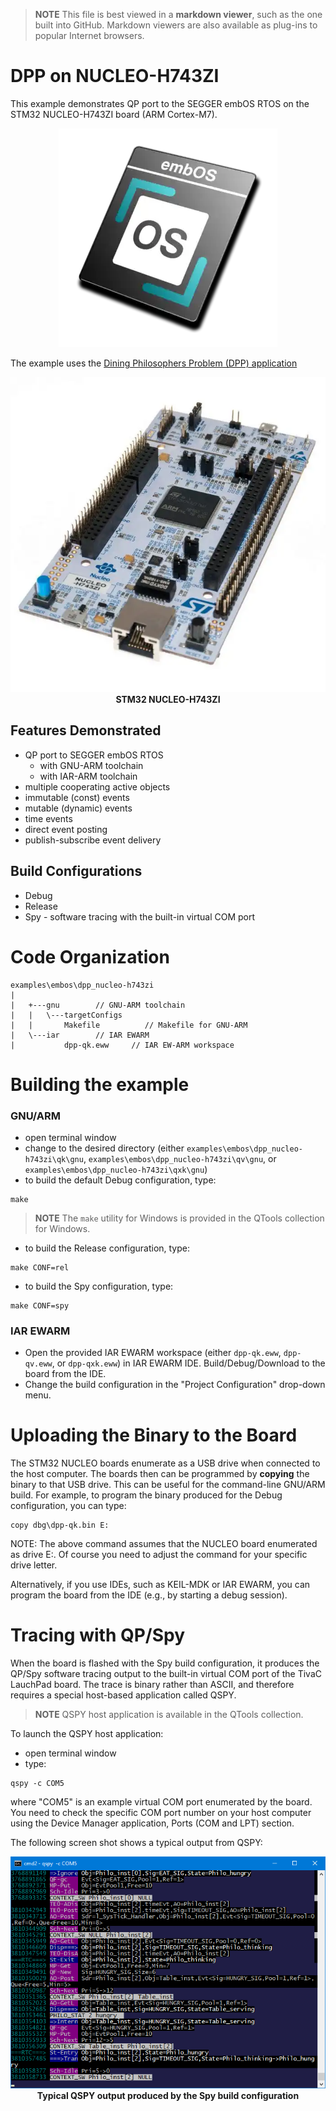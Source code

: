 > **NOTE**
This file is best viewed in a **markdown viewer**, such as the one built into GitHub. Markdown viewers are also available as plug-ins to popular Internet browsers.

# DPP on NUCLEO-H743ZI
This example demonstrates QP port to the SEGGER embOS RTOS on the STM32 NUCLEO-H743ZI board (ARM Cortex-M7).

<p align="center">
<img src="logo_embos.webp"/>
</p>

The example uses the [Dining Philosophers Problem (DPP) application](https://www.state-machine.com/qpc/tut_dpp.html)

<p align="center">
<img src="./stm32-nucleo-h743zi.webp"/><br>
<b>STM32 NUCLEO-H743ZI</b>
</p>

## Features Demonstrated
- QP port to SEGGER embOS RTOS
  + with GNU-ARM toolchain
  + with IAR-ARM toolchain
- multiple cooperating active objects
- immutable (const) events
- mutable (dynamic) events
- time events
- direct event posting
- publish-subscribe event delivery


## Build Configurations
- Debug
- Release
- Spy - software tracing with the built-in virtual COM port

# Code Organization
```
examples\embos\dpp_nucleo-h743zi
|
|   +---gnu        // GNU-ARM toolchain
|   |   \---targetConfigs
|   |       Makefile          // Makefile for GNU-ARM
|   \---iar        // IAR EWARM
|           dpp-qk.eww     // IAR EW-ARM workspace
```

# Building the example

### GNU/ARM
- open terminal window
- change to the desired directory (either `examples\embos\dpp_nucleo-h743zi\qk\gnu`, `examples\embos\dpp_nucleo-h743zi\qv\gnu`, or `examples\embos\dpp_nucleo-h743zi\qxk\gnu`)
- to build the default Debug configuration, type:

```
make
```

> **NOTE**
The `make` utility for Windows is provided in the QTools collection for Windows.

- to build the Release configuration, type:

```
make CONF=rel
```

- to build the Spy configuration, type:

```
make CONF=spy
```


### IAR EWARM
- Open the provided IAR EWARM workspace (either `dpp-qk.eww`, `dpp-qv.eww`, or `dpp-qxk.eww`)
in IAR EWARM IDE. Build/Debug/Download to the board from the IDE.
- Change the build configuration in the "Project Configuration" drop-down menu.


# Uploading the Binary to the Board
The STM32 NUCLEO boards enumerate as a USB drive when connected to the host computer. The boards then can be programmed by **copying** the binary to that USB drive. This can be useful for the command-line GNU/ARM build. For example, to program the binary produced for the Debug configuration, you can type:

```
copy dbg\dpp-qk.bin E:
```
NOTE: The above command assumes that the NUCLEO board enumerated as drive E:. Of course you need to adjust the command for your specific drive letter.

Alternatively, if you use IDEs, such as KEIL-MDK or IAR EWARM, you can program the board from the IDE (e.g., by starting a debug session).


# Tracing with QP/Spy
When the board is flashed with the Spy build configuration, it produces the QP/Spy software tracing output to the built-in virtual COM port of the TivaC LauchPad board. The trace is binary rather than ASCII, and therefore requires a special host-based application called QSPY.

> **NOTE** QSPY host application is available in the QTools collection.

To launch the QSPY host application:
- open terminal window
- type:

```
qspy -c COM5
```

where "COM5" is an example virtual COM port enumerated by the board. You need to check the specific COM port number on your host computer using the Device Manager application, Ports (COM and LPT) section.


The following screen shot shows a typical output from QSPY:

<p align="center">
<img src="./qspy-output.png"/><br>
<b>Typical QSPY output produced by the Spy build configuration</b>
</p>

